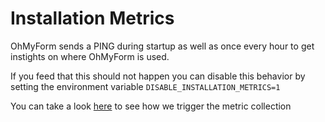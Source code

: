 # Installation Metrics

OhMyForm sends a PING during startup as well as once 
every hour to get instights on where OhMyForm is used.

If you feed that this should not happen you can disable
this behavior by setting the environment variable 
`DISABLE_INSTALLATION_METRICS=1`

You can take a look [here](../src/service/installation.metrics.service.ts) to see how we trigger the metric 
collection
